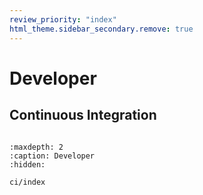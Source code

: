```yaml
---
review_priority: "index"
html_theme.sidebar_secondary.remove: true
---
```


# Developer

## Continuous Integration

```{include} ../../_includes/menus/ibm.md

```

```{toctree}
:maxdepth: 2
:caption: Developer
:hidden:

ci/index
```
